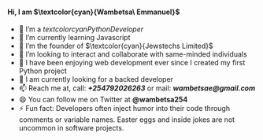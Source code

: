 #### Hi, I am $\textcolor{cyan}{Wambetsa\ Emmanuel}$

- 🔭 I’m a $textcolor{cyan}{Python Developer}$
- 🌱 I’m currently learning Javascript
- 🌱 I’m the founder of $\textcolor{cyan}{Jewstechs Limited}$
- 👯 I’m looking to interact and collaborate with same-minded individuals
- 🤔 I have been enjoying web development ever since I created my first Python project
- 💬 I am currently looking for a backed developer
- 📫 Reach me at, call: ___+254792026263___ or mail: ___wambetsae@gmail.com___
- 😄 You can follow me on Twitter at __@wambetsa254__
- ⚡ Fun fact: Developers often inject humor into their code through comments or variable names. Easter eggs and inside jokes are not uncommon in software projects.

